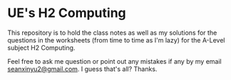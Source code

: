 # UE's H2 Computing

This repository is to hold the class notes as well as my solutions for the questions in the worksheets (from time to time as I'm lazy) for the A-Level subject H2 Computing.

Feel free to ask me question or point out any mistakes if any by my email seanxinyu2@gmail.com. I guess that's all? Thanks.